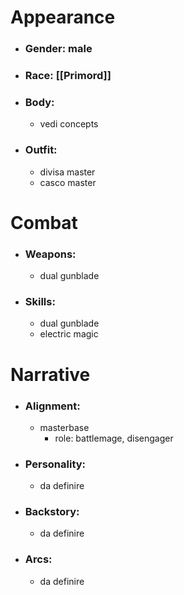 # Appearance

- ### Gender: male
- ### Race: [[Primord]]
- ### Body:
	- vedi concepts
- ### Outfit:
	- divisa master
	- casco master

# Combat

- ### Weapons:
	- dual gunblade

- ### Skills:
	- dual gunblade
	- electric magic

# Narrative

- ### Alignment:
	- masterbase
		- role: battlemage, disengager
- ### Personality:
	- da definire
- ### Backstory:
	- da definire
- ### Arcs:
	- da definire